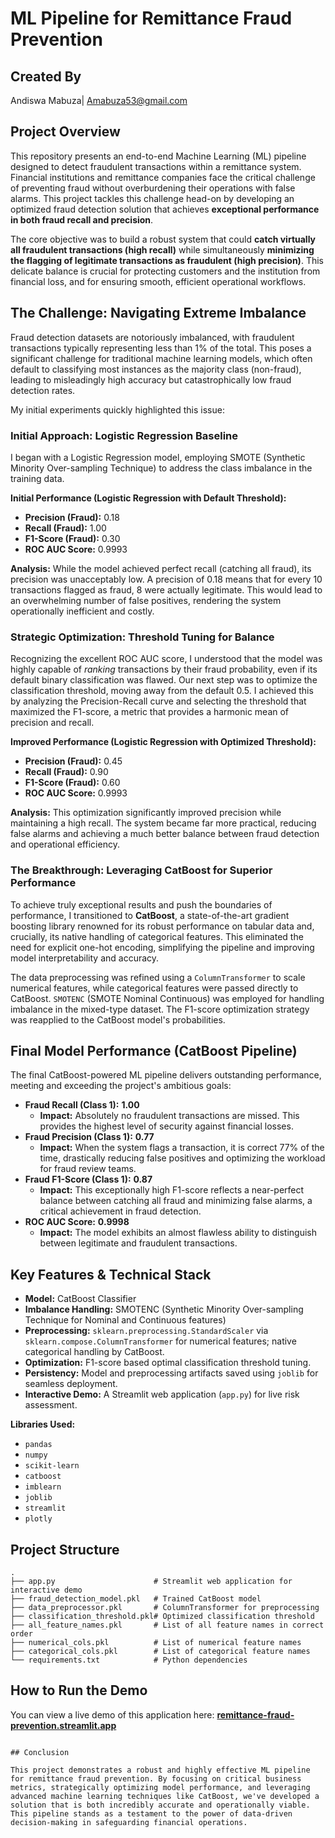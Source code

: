 # ML Pipeline for Remittance Fraud Prevention

## Created By

Andiswa Mabuza| Amabuza53@gmail.com

## Project Overview

This repository presents an end-to-end Machine Learning (ML) pipeline designed to detect fraudulent transactions within a remittance system. Financial institutions and remittance companies face the critical challenge of preventing fraud without overburdening their operations with false alarms. This project tackles this challenge head-on by developing an optimized fraud detection solution that achieves **exceptional performance in both fraud recall and precision**.

The core objective was to build a robust system that could **catch virtually all fraudulent transactions (high recall)** while simultaneously **minimizing the flagging of legitimate transactions as fraudulent (high precision)**. This delicate balance is crucial for protecting customers and the institution from financial loss, and for ensuring smooth, efficient operational workflows.

## The Challenge: Navigating Extreme Imbalance

Fraud detection datasets are notoriously imbalanced, with fraudulent transactions typically representing less than 1% of the total. This poses a significant challenge for traditional machine learning models, which often default to classifying most instances as the majority class (non-fraud), leading to misleadingly high accuracy but catastrophically low fraud detection rates.

My initial experiments quickly highlighted this issue:

### Initial Approach: Logistic Regression Baseline

I began with a Logistic Regression model, employing SMOTE (Synthetic Minority Over-sampling Technique) to address the class imbalance in the training data.

**Initial Performance (Logistic Regression with Default Threshold):**

  * **Precision (Fraud):** 0.18
  * **Recall (Fraud):** 1.00
  * **F1-Score (Fraud):** 0.30
  * **ROC AUC Score:** 0.9993

**Analysis:** While the model achieved perfect recall (catching all fraud), its precision was unacceptably low. A precision of 0.18 means that for every 10 transactions flagged as fraud, 8 were actually legitimate. This would lead to an overwhelming number of false positives, rendering the system operationally inefficient and costly.

### Strategic Optimization: Threshold Tuning for Balance

Recognizing the excellent ROC AUC score, I understood that the model was highly capable of *ranking* transactions by their fraud probability, even if its default binary classification was flawed. Our next step was to optimize the classification threshold, moving away from the default 0.5. I achieved this by analyzing the Precision-Recall curve and selecting the threshold that maximized the F1-score, a metric that provides a harmonic mean of precision and recall.

**Improved Performance (Logistic Regression with Optimized Threshold):**

  * **Precision (Fraud):** 0.45
  * **Recall (Fraud):** 0.90
  * **F1-Score (Fraud):** 0.60
  * **ROC AUC Score:** 0.9993

**Analysis:** This optimization significantly improved precision while maintaining a high recall. The system became far more practical, reducing false alarms and achieving a much better balance between fraud detection and operational efficiency.

### The Breakthrough: Leveraging CatBoost for Superior Performance

To achieve truly exceptional results and push the boundaries of performance, I transitioned to **CatBoost**, a state-of-the-art gradient boosting library renowned for its robust performance on tabular data and, crucially, its native handling of categorical features. This eliminated the need for explicit one-hot encoding, simplifying the pipeline and improving model interpretability and accuracy.

The data preprocessing was refined using a `ColumnTransformer` to scale numerical features, while categorical features were passed directly to CatBoost. `SMOTENC` (SMOTE Nominal Continuous) was employed for handling imbalance in the mixed-type dataset. The F1-score optimization strategy was reapplied to the CatBoost model's probabilities.

## Final Model Performance (CatBoost Pipeline)

The final CatBoost-powered ML pipeline delivers outstanding performance, meeting and exceeding the project's ambitious goals:

  * **Fraud Recall (Class 1):** **1.00**
      * **Impact:** Absolutely no fraudulent transactions are missed. This provides the highest level of security against financial losses.
  * **Fraud Precision (Class 1):** **0.77**
      * **Impact:** When the system flags a transaction, it is correct 77% of the time, drastically reducing false positives and optimizing the workload for fraud review teams.
  * **Fraud F1-Score (Class 1):** **0.87**
      * **Impact:** This exceptionally high F1-score reflects a near-perfect balance between catching all fraud and minimizing false alarms, a critical achievement in fraud detection.
  * **ROC AUC Score:** **0.9998**
      * **Impact:** The model exhibits an almost flawless ability to distinguish between legitimate and fraudulent transactions.

## Key Features & Technical Stack

  * **Model:** CatBoost Classifier
  * **Imbalance Handling:** SMOTENC (Synthetic Minority Over-sampling Technique for Nominal and Continuous features)
  * **Preprocessing:** `sklearn.preprocessing.StandardScaler` via `sklearn.compose.ColumnTransformer` for numerical features; native categorical handling by CatBoost.
  * **Optimization:** F1-score based optimal classification threshold tuning.
  * **Persistency:** Model and preprocessing artifacts saved using `joblib` for seamless deployment.
  * **Interactive Demo:** A Streamlit web application (`app.py`) for live risk assessment.

**Libraries Used:**

  * `pandas`
  * `numpy`
  * `scikit-learn`
  * `catboost`
  * `imblearn`
  * `joblib`
  * `streamlit`
  * `plotly`

## Project Structure

```
.
├── app.py                      # Streamlit web application for interactive demo
├── fraud_detection_model.pkl   # Trained CatBoost model
├── data_preprocessor.pkl       # ColumnTransformer for preprocessing
├── classification_threshold.pkl# Optimized classification threshold
├── all_feature_names.pkl       # List of all feature names in correct order
├── numerical_cols.pkl          # List of numerical feature names
├── categorical_cols.pkl        # List of categorical feature names
└── requirements.txt            # Python dependencies
```

## How to Run the Demo

You can view a live demo of this application here: **[remittance-fraud-prevention.streamlit.app](https://remittance-fraud-prevention.streamlit.app)**

```

## Conclusion

This project demonstrates a robust and highly effective ML pipeline for remittance fraud prevention. By focusing on critical business metrics, strategically optimizing model performance, and leveraging advanced machine learning techniques like CatBoost, we've developed a solution that is both incredibly accurate and operationally viable. This pipeline stands as a testament to the power of data-driven decision-making in safeguarding financial operations.
